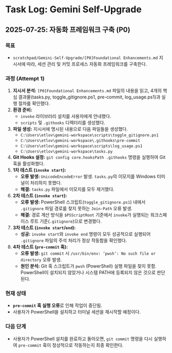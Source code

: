 # Task Log: Gemini Self-Upgrade

## 2025-07-25: 자동화 프레임워크 구축 (P0)

### 목표
- `scratchpad/Gemini-Self-Upgrade/[P0]Foundational Enhancements.md` 지시서에 따라, 세션 관리 및 커밋 프로세스 자동화 프레임워크를 구축한다.

### 과정 (Attempt 1)

1.  **지시서 분석:** `[P0]Foundational Enhancements.md` 파일의 내용을 읽고, 4개의 핵심 결과물(tasks.py, toggle_gitignore.ps1, pre-commit, log_usage.ps1)과 실행 절차를 확인했다.
2.  **환경 준비:**
    *   `invoke` 라이브러리 설치를 사용자에게 안내했다.
    *   `scripts` 및 `.githooks` 디렉터리를 생성했다.
3.  **파일 생성:** 지시서에 명시된 내용으로 다음 파일들을 생성했다.
    *   `C:\Users\etlov\gemini-workspace\scripts\toggle_gitignore.ps1`
    *   `C:\Users\etlov\gemini-workspace\.githooks\pre-commit`
    *   `C:\Users\etlov\gemini-workspace\scripts\log_usage.ps1`
    *   `C:\Users\etlov\gemini-workspace\tasks.py`
4.  **Git Hooks 설정:** `git config core.hooksPath .githooks` 명령을 실행하여 Git 훅을 활성화했다.
5.  **1차 테스트 (`invoke start`):**
    *   **오류 발생:** `UnicodeEncodeError` 발생. `tasks.py`의 이모지를 Windows 터미널이 처리하지 못했다.
    *   **해결:** `tasks.py` 파일에서 이모지를 모두 제거했다.
6.  **2차 테스트 (`invoke start`):**
    *   **오류 발생:** PowerShell 스크립트(`toggle_gitignore.ps1`) 내에서 `.gitignore` 파일 경로를 찾지 못하는 `Join-Path` 오류 발생.
    *   **해결:** 경로 계산 방식을 `$PSScriptRoot` 기준에서 `invoke`가 실행되는 워크스페이스 루트 기준(`.gitignore`)으로 변경했다.
7.  **3차 테스트 (`invoke start`/`end`):**
    *   **성공:** `invoke start`와 `invoke end` 명령이 모두 성공적으로 실행되어 `.gitignore` 파일의 주석 처리가 정상 작동함을 확인했다.
8.  **4차 테스트 (`pre-commit` 훅):**
    *   **오류 발생:** `git commit` 시 `/usr/bin/env: ‘pwsh’: No such file or directory` 오류 발생.
    *   **원인 분석:** Git 훅 스크립트가 `pwsh` (PowerShell) 실행 파일을 찾지 못함. PowerShell이 설치되지 않았거나 시스템 PATH에 등록되지 않은 것으로 판단된다.

### 현재 상태
- **`pre-commit` 훅 실행 오류**로 인해 작업이 중단됨.
- 사용자가 PowerShell을 설치하고 터미널 세션을 재시작할 예정이다.

### 다음 단계
- 사용자가 PowerShell 설치를 완료하고 돌아오면, `git commit` 명령을 다시 실행하여 `pre-commit` 훅이 정상적으로 작동하는지 최종 확인한다.
